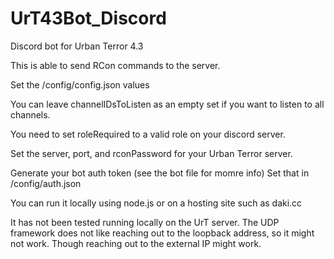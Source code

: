 # UrT43Bot_Discord
Discord bot for Urban Terror 4.3

This is able to send RCon commands to the server.

Set the /config/config.json values

You can leave channelIDsToListen as an empty set if you want to listen to all channels.

You need to set roleRequired to a valid role on your discord server.

Set the server, port, and rconPassword for your Urban Terror server.

Generate your bot auth token (see the bot file for momre info)
Set that in /config/auth.json

You can run it locally using node.js or on a hosting site such as daki.cc

It has not been tested running locally on the UrT server.  The UDP framework does not like reaching out to the loopback address, so it might not work.  Though reaching out to the external IP might work.
